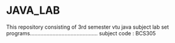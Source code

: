 # JAVA_LAB

This repository consisting of 3rd semester vtu java subject lab set programs.............................................
subject code : BCS305
